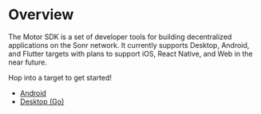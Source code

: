# Overview

The Motor SDK is a set of developer tools for building decentralized applications on the Sonr network. It currently supports Desktop, Android, and Flutter targets with plans to support iOS, React Native, and Web in the near future.

Hop into a target to get started!

* [Android](./android/overview.md)
* [Desktop (Go)](./go/overview.md)
